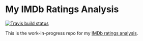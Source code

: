 
<!-- README.md is generated from README.Rmd. Please edit that file -->

# My IMDb Ratings Analysis

<!-- badges: start -->

[![Travis build
status](https://travis-ci.org/mcanouil/IMDbRating.svg?branch=master)](https://travis-ci.org/mcanouil/IMDbRating)
<!-- badges: end -->

This is the work-in-progress repo for my [IMDb ratings
analysis](https://mcanouil.github.io/IMDbRating).
